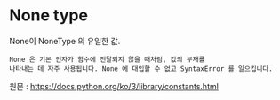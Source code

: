 # None type
None이 NoneType 의 유일한 값.  

    None 은 기본 인자가 함수에 전달되지 않을 때처럼, 값의 부재를
    나타내는 데 자주 사용됩니다. None 에 대입할 수 없고 SyntaxError 를 일으킵니다.

원문 : https://docs.python.org/ko/3/library/constants.html